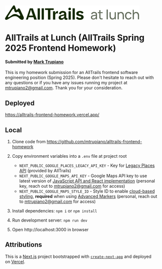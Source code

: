 ![AllTrails at lunch Logo](/src/assets/logo-lockup.svg)

# AllTrails at Lunch (AllTrails Spring 2025 Frontend Homework)
#### Submitted by [Mark Trupiano](https://mtru-portfolio-next.netlify.app/)
This is my homework submission for an AllTrails frontend software engineering position (Spring 2025). Please don't hesitate to reach out with any questions or if you have any issues running my project at mtrupiano2@gmail.com. Thank you for your consideration.

## Deployed
https://alltrails-frontend-homework.vercel.app/

## Local
1. Clone code from https://github.com/mtrupiano/alltrails-frontend-homework
2. Copy environment variables into a `.env` file at project root

    - `NEXT_PUBLIC_GOOGLE_PLACES_LEGACY_API_KEY` - Key for [Legacy Places API](https://developers.google.com/maps/documentation/places/web-service/overview-legacy) (provided by AllTrails)
    - `NEXT_PUBLIC_GOOGLE_MAPS_API_KEY` - Google Maps API key to use latest version of [JavaScript API and React implementation](https://mapsplatform.google.com/resources/blog/streamline-the-use-of-the-maps-javascript-api-within-your-react-applications/) (personal key, reach out to mtrupiano2@gmail.com for access)
    - `NEXT_PUBLIC_GOOGLE_MAPS_STYLE_ID` - Style ID to enable [cloud-based styling](https://mapstyle.withgoogle.com/), **required** when using [Advanced Markers](https://visgl.github.io/react-google-maps/docs/api-reference/components/advanced-marker) (personal, reach out to mtrupiano2@gmail.com for access)
3. Install dependencies: `npm i` or `npm install`
4. Run development server: `npm run dev`
5. Open http://localhost:3000 in browser

## Attributions
This is a [Next.js](https://nextjs.org) project bootstrapped with [`create-next-app`](https://nextjs.org/docs/app/api-reference/cli/create-next-app) and deployed on [Vercel](https://vercel.com/).

